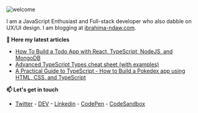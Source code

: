 ![welcome](https://drive.google.com/uc?id=1HFTG8bAT7_L_ktBN3xth1EniioDkEzmU)

I am a JavaScript Enthusiast and Full-stack developer who also dabble on UX/UI design. I am blogging at [ibrahima-ndaw.com](https://www.ibrahima-ndaw.com/).

__📝 Here my latest articles__

- [How To Build a Todo App with React, TypeScript, NodeJS, and MongoDB](https://www.ibrahima-ndaw.com/blog/how-to-buil-a-todo-app-with-react-and-node-js/)
- [Advanced TypeScript Types cheat sheet (with examples)](https://www.ibrahima-ndaw.com/blog/advanced-typescript-cheat-sheet/)
- [A Practical Guide to TypeScript - How to Build a Pokedex app using HTML, CSS, and TypeScript](https://www.ibrahima-ndaw.com/blog/a-practical-guide-to-typescript/)

__📫 Let's get in touch__

- [Twitter](https://twitter.com/ibrahima92_) - [DEV](https://dev.to/ibrahima92) - [Linkedin](https://www.linkedin.com/in/ibrahima-ndaw/) - [CodePen](https://codepen.io/ibrahima92) - [CodeSandbox](https://codesandbox.io/u/ibrahima92)

